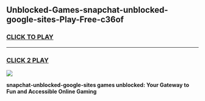 
## Unblocked-Games-snapchat-unblocked-google-sites-Play-Free-c36of
<h3>
<a href="https://premium76.site?title=snapchat-unblocked-google-sites&ref=20M">CLICK TO PLAY</a></h3>
<hr>

<h3>
<a href="https://premium76.site?title=snapchat-unblocked-google-sites&ref=20M">CLICK 2 PLAY</a>
  
</h3>

<a href="https://premium76.site?title=snapchat-unblocked-google-sites&ref=19M"><img src="https://clearcache.store/games.png"></a>


**snapchat-unblocked-google-sites games unblocked: Your Gateway to Fun and Accessible Online Gaming**
